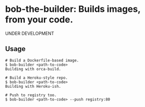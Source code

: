 # bob-the-builder: Builds images, from your code.

UNDER DEVELOPMENT

## Usage

    # Build a Dockerfile-based image.
    $ bob-builder <path-to-code>
    Building with orca-build.

    # Build a Heroku-style repo.
    $ bob-builder <path-to-code>
    Building with Heroku-ish.

    # Push to registry too.
    $ bob-builder <path-to-code> --push registry:80

